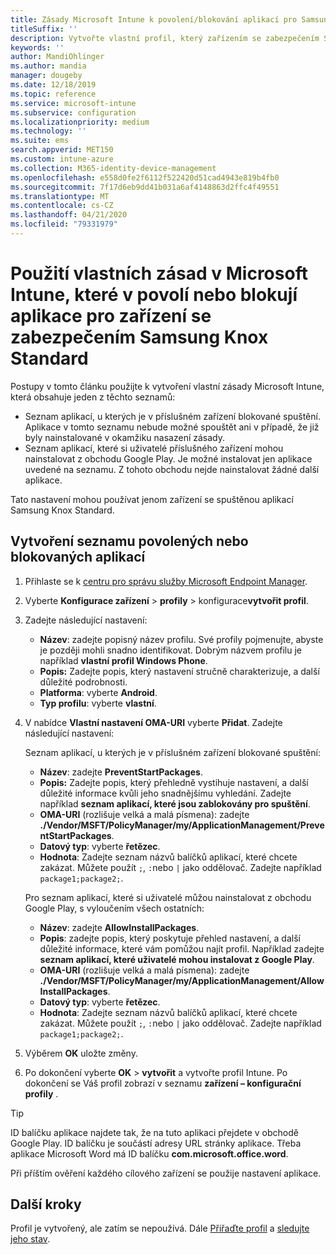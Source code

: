 ```yaml
---
title: Zásady Microsoft Intune k povolení/blokování aplikací pro Samsung Knox
titleSuffix: ''
description: Vytvořte vlastní profil, který zařízením se zabezpečením Samsung Knox Standard povolí nebo zablokuje aplikace.
keywords: ''
author: MandiOhlinger
ms.author: mandia
manager: dougeby
ms.date: 12/18/2019
ms.topic: reference
ms.service: microsoft-intune
ms.subservice: configuration
ms.localizationpriority: medium
ms.technology: ''
ms.suite: ems
search.appverid: MET150
ms.custom: intune-azure
ms.collection: M365-identity-device-management
ms.openlocfilehash: e558d0fe2f6112f522420d51cad4943e819b4fb0
ms.sourcegitcommit: 7f17d6eb9dd41b031a6af4148863d2ffc4f49551
ms.translationtype: MT
ms.contentlocale: cs-CZ
ms.lasthandoff: 04/21/2020
ms.locfileid: "79331979"
---
```

# <a name="use-custom-policies-in-microsoft-intune-to-allow-and-block-apps-for-samsung-knox-standard-devices"></a>Použití vlastních zásad v Microsoft Intune, které v povolí nebo blokují aplikace pro zařízení se zabezpečením Samsung Knox Standard 

Postupy v tomto článku použijte k vytvoření vlastní zásady Microsoft Intune, která obsahuje jeden z těchto seznamů:

- Seznam aplikací, u kterých je v příslušném zařízení blokované spuštění. Aplikace v tomto seznamu nebude možné spouštět ani v případě, že již byly nainstalované v okamžiku nasazení zásady.
- Seznam aplikací, které si uživatelé příslušného zařízení mohou nainstalovat z obchodu Google Play. Je možné instalovat jen aplikace uvedené na seznamu. Z tohoto obchodu nejde nainstalovat žádné další aplikace.

Tato nastavení mohou používat jenom zařízení se spuštěnou aplikací Samsung Knox Standard.

## <a name="create-an-allowed-or-blocked-app-list"></a>Vytvoření seznamu povolených nebo blokovaných aplikací

1. Přihlaste se k [centru pro správu služby Microsoft Endpoint Manager](https://go.microsoft.com/fwlink/?linkid=2109431).
2. Vyberte **Konfigurace zařízení** > **profily** > konfigurace**vytvořit profil**.
3. Zadejte následující nastavení:

    - **Název**: zadejte popisný název profilu. Své profily pojmenujte, abyste je později mohli snadno identifikovat. Dobrým názvem profilu je například **vlastní profil Windows Phone**.
    - **Popis:** Zadejte popis, který nastavení stručně charakterizuje, a další důležité podrobnosti.
    - **Platforma**: vyberte **Android**.
    - **Typ profilu**: vyberte **vlastní**.

4. V nabídce **Vlastní nastavení OMA-URI** vyberte **Přidat**. Zadejte následující nastavení:

    Seznam aplikací, u kterých je v příslušném zařízení blokované spuštění:

    - **Název**: zadejte **PreventStartPackages**.
    - **Popis:** Zadejte popis, který přehledně vystihuje nastavení, a další důležité informace kvůli jeho snadnějšímu vyhledání. Zadejte například **seznam aplikací, které jsou zablokovány pro spuštění**.
    - **OMA-URI** (rozlišuje velká a malá písmena): zadejte **./Vendor/MSFT/PolicyManager/my/ApplicationManagement/PreventStartPackages**.
    - **Datový typ**: vyberte **řetězec**.
    - **Hodnota**: Zadejte seznam názvů balíčků aplikací, které chcete zakázat. Můžete použít `;`, `:`nebo `|` jako oddělovač. Zadejte například `package1;package2;`.

   Pro seznam aplikací, které si uživatelé můžou nainstalovat z obchodu Google Play, s vyloučením všech ostatních:

    - **Název**: zadejte **AllowInstallPackages**.
    - **Popis**: zadejte popis, který poskytuje přehled nastavení, a další důležité informace, které vám pomůžou najít profil. Například zadejte **seznam aplikací, které uživatelé mohou instalovat z Google Play**.
    - **OMA-URI** (rozlišuje velká a malá písmena): zadejte **./Vendor/MSFT/PolicyManager/my/ApplicationManagement/AllowInstallPackages**.
    - **Datový typ**: vyberte **řetězec**.
    - **Hodnota**: Zadejte seznam názvů balíčků aplikací, které chcete zakázat. Můžete použít `;`, `:`nebo `|` jako oddělovač. Zadejte například `package1;package2;`.

5. Výběrem **OK** uložte změny.
6. Po dokončení vyberte **OK** > **vytvořit** a vytvořte profil Intune. Po dokončení se Váš profil zobrazí v seznamu **zařízení – konfigurační profily** .

>[!TIP]
> ID balíčku aplikace najdete tak, že na tuto aplikaci přejdete v obchodě Google Play. ID balíčku je součástí adresy URL stránky aplikace. Třeba aplikace Microsoft Word má ID balíčku **com.microsoft.office.word**.

Při příštím ověření každého cílového zařízení se použije nastavení aplikace.

## <a name="next-steps"></a>Další kroky

Profil je vytvořený, ale zatím se nepoužívá. Dále [Přiřaďte profil](device-profile-assign.md) a [sledujte jeho stav](device-profile-monitor.md).
